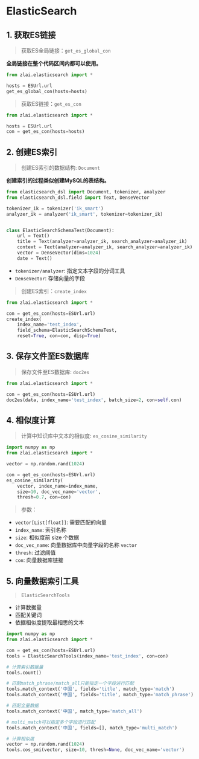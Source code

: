 # ElasticSearch

## 1. 获取ES链接

> 获取ES全局链接：`get_es_global_con`

**全局链接在整个代码区间内都可以使用。**

```python
from zlai.elasticsearch import *

hosts = ESUrl.url
get_es_global_con(hosts=hosts)
```

> 获取ES链接：`get_es_con`

```python
from zlai.elasticsearch import *

hosts = ESUrl.url
con = get_es_con(hosts=hosts)
```

## 2. 创建ES索引

> 创建ES索引的数据结构: `Document`

**创建索引的过程类似创建MySQL的表结构。**

```python
from elasticsearch_dsl import Document, tokenizer, analyzer
from elasticsearch_dsl.field import Text, DenseVector

tokenizer_ik = tokenizer('ik_smart')
analyzer_ik = analyzer('ik_smart', tokenizer=tokenizer_ik)


class ElasticSearchSchemaTest(Document):
    url = Text()
    title = Text(analyzer=analyzer_ik, search_analyzer=analyzer_ik)
    context = Text(analyzer=analyzer_ik, search_analyzer=analyzer_ik)
    vector = DenseVector(dims=1024)
    date = Text()
```

- `tokenizer/analyzer`: 指定文本字段的分词工具
- `DenseVector`: 存储向量的字段

> 创建ES索引：`create_index`

```python
from zlai.elasticsearch import *

con = get_es_con(hosts=ESUrl.url)
create_index(
    index_name='test_index',
    field_schema=ElasticSearchSchemaTest,
    reset=True, con=con, disp=True)
```

## 3. 保存文件至ES数据库

> 保存文件至ES数据库: `doc2es`

```python
from zlai.elasticsearch import *

con = get_es_con(hosts=ESUrl.url)
doc2es(data, index_name='test_index', batch_size=2, con=self.con)
```

## 4. 相似度计算

> 计算中知识库中文本的相似度: `es_cosine_similarity`

```python
import numpy as np
from zlai.elasticsearch import *

vector = np.random.rand(1024)

con = get_es_con(hosts=ESUrl.url)
es_cosine_similarity(
    vector, index_name=index_name,
    size=10, doc_vec_name='vector',
    thresh=0.7, con=con)
```

> 参数：

- `vector[List[float]]`: 需要匹配的向量
- `index_name`: 索引名称
- `size`: 相似度前 size 个数据
- `doc_vec_name`: 向量数据库中向量字段的名称 `vector`
- `thresh`: 过滤阈值
- `con`: 向量数据库链接

## 5. 向量数据索引工具

> `ElasticSearchTools`

- 计算数据量
- 匹配关键词
- 依据相似度提取最相思的文本

```python
import numpy as np
from zlai.elasticsearch import *

con = get_es_con(hosts=ESUrl.url)
tools = ElasticSearchTools(index_name='test_index', con=con)

# 计算索引数据量
tools.count()

# 匹配match_phrase/match_all只能指定一个字段进行匹配
tools.match_context('中国', fields='title', match_type='match')
tools.match_context('中国', fields='title', match_type='match_phrase')

# 匹配全量数据
tools.match_context('中国', match_type='match_all')

# multi_match可以指定多个字段进行匹配
tools.match_context('中国', fields=[], match_type='multi_match')

# 计算相似度
vector = np.random.rand(1024)
tools.cos_smi(vector, size=10, thresh=None, doc_vec_name='vector')
```


